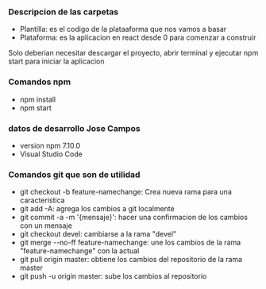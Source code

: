 ### Descripcion de las carpetas

- Plantilla: es el codigo de la plataaforma que nos vamos a basar
- Plataforma: es la aplicacion en react desde 0 para comenzar a construir

Solo deberian necesitar descargar el proyecto, abrir terminal y ejecutar npm start para iniciar la aplicacion

### Comandos npm
- npm install
- npm start

### datos de desarrollo Jose Campos 

- version npm 7.10.0
- Visual Studio Code

### Comandos git que son de utilidad

- git checkout -b feature-namechange:  Crea nueva rama para una caracteristica
- git add -A:  agrega los cambios a git localmente
- git commit -a -m '{mensaje}': hacer una confirmacion de los cambios con un mensaje 
- git checkout devel: cambiarse a la rama "devel"
- git merge --no-ff feature-namechange: une los cambios de la rama "feature-namechange" con la actual
- git pull origin master: obtiene los cambios del repositorio de la rama master
- git push -u origin master: sube los cambios al repositorio